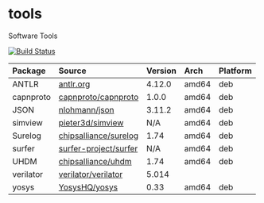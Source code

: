 # tools
Software Tools

[![Build Status](https://github.com/dau-dev/tools/workflows/Release/badge.svg?branch=main)](https://github.com/dau-dev/tools/actions?query=workflow%3A%22Release%22)


| Package   | Source                                                            | Version | Arch  | Platform  |
|:----------|:------------------------------------------------------------------|:--------|:------|:----------|
| ANTLR     | [antlr.org](https://www.antlr.org/)                               | 4.12.0  | amd64 | deb       |
| capnproto | [capnproto/capnproto](https://github.com/capnproto/capnproto)     | 1.0.0   | amd64 | deb       |
| JSON      | [nlohmann/json](https://github.com/nlohmann/json)                 | 3.11.2  | amd64 | deb       |
| simview   | [pieter3d/simview](https://github.com/pieter3d/simview)           | N/A     | amd64 | deb       |
| Surelog   | [chipsalliance/surelog](https://github.com/chipsalliance/surelog) | 1.74    | amd64 | deb       |
| surfer    | [surfer-project/surfer](https://gitlab.com/surfer-project/surfer) | N/A     | amd64 | deb       |
| UHDM      | [chipsalliance/uhdm](https://github.com/chipsalliance/uhdm)       | 1.74    | amd64 | deb       |
| verilator | [verilator/verilator](https://github.com/verilator/verilator)     | 5.014   |       |           |
| yosys     | [YosysHQ/yosys](https://github.com/YosysHQ/yosys)                 | 0.33    | amd64 | deb       |
